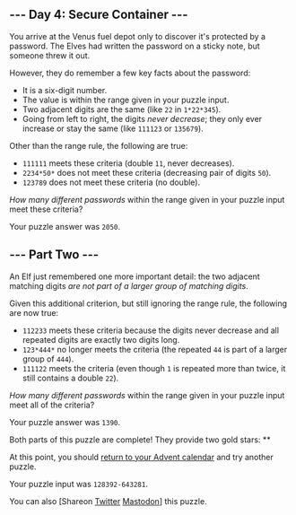 
--- Day 4: Secure Container ---
-------------------------------

You arrive at the Venus fuel depot only to discover it's protected by a password. The Elves had written the password on a sticky note, but someone threw it out.


However, they do remember a few key facts about the password:


* It is a six-digit number.
* The value is within the range given in your puzzle input.
* Two adjacent digits are the same (like `22` in `1*22*345`).
* Going from left to right, the digits *never decrease*; they only ever increase or stay the same (like `111123` or `135679`).


Other than the range rule, the following are true:


* `111111` meets these criteria (double `11`, never decreases).
* `2234*50*` does not meet these criteria (decreasing pair of digits `50`).
* `123789` does not meet these criteria (no double).


*How many different passwords* within the range given in your puzzle input meet these criteria?



Your puzzle answer was `2050`.

--- Part Two ---
----------------

An Elf just remembered one more important detail: the two adjacent matching digits *are not part of a larger group of matching digits*.


Given this additional criterion, but still ignoring the range rule, the following are now true:


* `112233` meets these criteria because the digits never decrease and all repeated digits are exactly two digits long.
* `123*444*` no longer meets the criteria (the repeated `44` is part of a larger group of `444`).
* `111122` meets the criteria (even though `1` is repeated more than twice, it still contains a double `22`).


*How many different passwords* within the range given in your puzzle input meet all of the criteria?



Your puzzle answer was `1390`.

Both parts of this puzzle are complete! They provide two gold stars: \*\*


At this point, you should [return to your Advent calendar](/2019) and try another puzzle.


Your puzzle input was `128392-643281`.


You can also [Shareon
 [Twitter](https://twitter.com/intent/tweet?text=I%27ve+completed+%22Secure+Container%22+%2D+Day+4+%2D+Advent+of+Code+2019&url=https%3A%2F%2Fadventofcode%2Ecom%2F2019%2Fday%2F4&related=ericwastl&hashtags=AdventOfCode)
[Mastodon](javascript:void(0);)] this puzzle.


